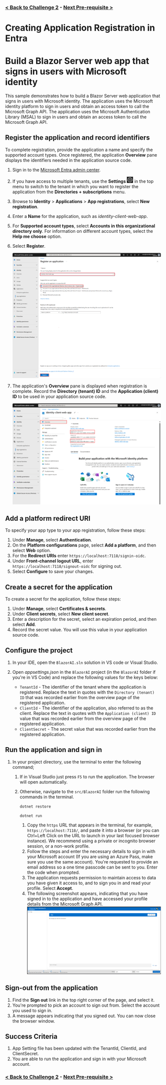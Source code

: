 ### [< Back to Challenge 2](../../Challenge-02.md) - [Next Pre-requisite >](../../Challenge-02-Reference-App.md)

# Creating Application Registration in Entra

# Build a Blazor Server web app that signs in users with Microsoft identity

This sample demonstrates how to build a Blazor Server web application that signs in users with Microsoft identity. The application uses the Microsoft identity platform to sign in users and obtain an access token to call the Microsoft Graph API. The application uses the Microsoft Authentication Library (MSAL) to sign in users and obtain an access token to call the Microsoft Graph API.

## Register the application and record identifiers

To complete registration, provide the application a name and specify the supported account types. Once registered, the application **Overview** pane displays the identifiers needed in the application source code.

1. Sign in to the [Microsoft Entra admin center](https://entra.microsoft.com).
1. If you have access to multiple tenants, use the **Settings** ![alt text](../images/admin-center-settings-icon.png)  in the top menu to switch to the tenant in which you want to register the application from the **Directories + subscriptions** menu.
1. Browse to **Identity** > **Applications** > **App registrations**, select **New registration**.
1. Enter a **Name** for the application, such as *identity-client-web-app*.
1. For **Supported account types**, select **Accounts in this organizational directory only**. For information on different account types, select the **Help me choose** option.
1. Select **Register**.

     ![alt text](../images/register-web-app-common.png)

1. The application's **Overview** pane is displayed when registration is complete. Record the **Directory (tenant) ID** and the **Application (client) ID** to be used in your application source code.

    ![alt text](../images/record-identifiers-web-app-common.png)

## Add a platform redirect URI

To specify your app type to your app registration, follow these steps:

1. Under **Manage**, select **Authentication**.
1. On the **Platform configurations** page, select **Add a platform**, and then select **Web** option.
1. For the **Redirect URIs** enter `https://localhost:7118/signin-oidc`.
1. Under **Front-channel logout URL**, enter `https://localhost:7118/signout-oidc` for signing out.
1. Select **Configure** to save your changes.

## Create a secret for the application

To create a secret for the application, follow these steps:

1. Under **Manage**, select **Certificates & secrets**.
1. Under **Client secrets**, select **New client secret**.
1. Enter a description for the secret, select an expiration period, and then select **Add**.
1. Record the secret value. You will use this value in your application source code.

## Configure the project

1. In your IDE, open the `BlazorAI.sln` solution in VS code or Visual Studio.
1. Open *appsettings.json* in the `BlazorAI` project (in the `BlazorAI` folder if you're in VS Code) and replace the following values for the keys below:

    * `TenantId` - The identifier of the tenant where the application is registered. Replace the text in quotes with the `Directory (tenant) ID` that was recorded earlier from the overview page of the registered application.
    * `ClientId` - The identifier of the application, also referred to as the client. Replace the text in quotes with the `Application (client) ID` value that was recorded earlier from the overview page of the registered application.
    * `ClientSecret` - The secret value that was recorded earlier from the registered application.

## Run the application and sign in

1. In your project directory, use the terminal to enter the following command;

    1. If in Visual Studio just press `F5` to run the application. The browser will open automatically. 
    2. Otherwise, navigate to the `src/BlazorAI` folder run the following commands in the terminal.

        ```console
        dotnet restore
        ```

        ```console
        dotnet run
        ```

        1. Copy the `https` URL that appears in the terminal, for example, `https://localhost:7118/`, and paste it into a browser (or you can Ctrl+Left Click on the URL to launch in your last focused browser instance). We recommend using a private or incognito browser session, or a non-work profile.
        2. Follow the steps and enter the necessary details to sign in with your Microsoft account (If you are using an Azure Pass, make sure you use the same account). You're requested to provide an email address so a one time passcode can be sent to you. Enter the code when prompted.
        3. The application requests permission to maintain access to data you have given it access to, and to sign you in and read your profile. Select **Accept**.
        4. The following screenshot appears, indicating that you have signed in to the application and have accessed your profile details from the Microsoft Graph API.
        ![chat ui](../images/app_full_view.png)

## Sign-out from the application

1. Find the **Sign out** link in the top right corner of the page, and select it.
1. You're prompted to pick an account to sign out from. Select the account you used to sign in.
1. A message appears indicating that you signed out. You can now close the browser window.


## Success Criteria

1. App Setting file has been updated with the TenantId, ClientId, and ClientSecret.
1. You are able to run the application and sign in with your Microsoft account.

### [< Back to Challenge 2](../../Challenge-02.md) - [Next Pre-requisite >](../../Challenge-02-Reference-App.md)
